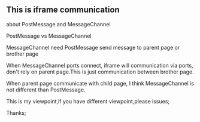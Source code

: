 ## This is iframe communication

about PostMessage and MessageChannel

PostMessage vs MessageChannel

MessageChannel need PostMessage send message to parent page or brother page

When MessageChannel ports connect, iframe will communication via ports, don't rely on parent page.This is just communication between brother page.

When parent page communicate with child page, I think MessageChannel is not different than PostMessage.

This is my viewpoint,if you have different viewpoint,please issues;

Thanks;